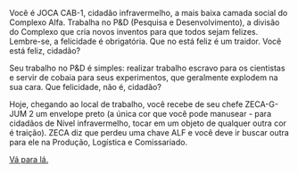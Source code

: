 Você é JOCA CAB-1, cidadão infravermelho, a mais baixa camada social do Complexo Alfa. Trabalha no P&D (Pesquisa e Desenvolvimento), a divisão do Complexo que cria novos inventos para que todos sejam felizes. Lembre-se, a felicidade é obrigatória. Que no está feliz é um traidor. Você está feliz, cidadão?

Seu trabalho no P&D é simples: realizar trabalho escravo para os cientistas e servir de cobaia para seus experimentos, que geralmente explodem na sua cara. Que felicidade, não é, cidadão?

Hoje, chegando ao local de trabalho, você recebe de seu chefe ZECA-G-JUM 2 um envelope preto (a única cor que você pode manusear - para cidadãos de Nível infravermelho, tocar em um objeto de qualquer outra cor é traição). ZECA diz que perdeu uma chave ALF e você deve ir buscar outra para ele na Produção, Logística e Comissariado.

[Vá para lá.](33.md)
